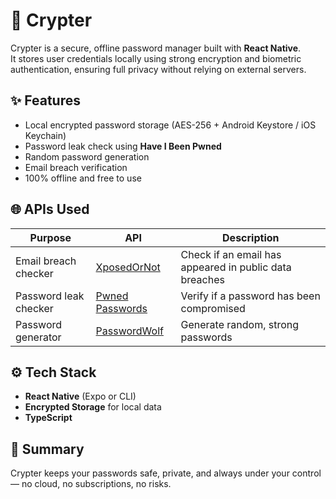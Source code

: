 # 🔐 Crypter

Crypter is a secure, offline password manager built with **React Native**.  
It stores user credentials locally using strong encryption and biometric authentication, ensuring full privacy without relying on external servers.

## ✨ Features

- Local encrypted password storage (AES-256 + Android Keystore / iOS Keychain)
- Password leak check using **Have I Been Pwned**
- Random password generation
- Email breach verification
- 100% offline and free to use

## 🌐 APIs Used

| Purpose               | API                                                      | Description                                            |
| --------------------- | -------------------------------------------------------- | ------------------------------------------------------ |
| Email breach checker  | [XposedOrNot](https://xposedornot.com/api_doc)           | Check if an email has appeared in public data breaches |
| Password leak checker | [Pwned Passwords](https://api.pwnedpasswords.com/range/) | Verify if a password has been compromised              |
| Password generator    | [PasswordWolf](https://passwordwolf.com/api/)            | Generate random, strong passwords                      |

## ⚙️ Tech Stack

- **React Native** (Expo or CLI)
- **Encrypted Storage** for local data
- **TypeScript**

## 🚀 Summary

Crypter keeps your passwords safe, private, and always under your control — no cloud, no subscriptions, no risks.
